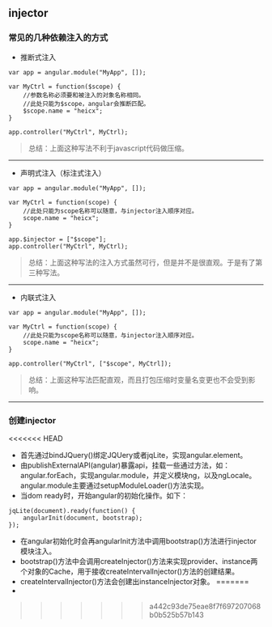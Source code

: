## injector

### **常见的几种依赖注入的方式**

- 推断式注入

```
var app = angular.module("MyApp", []);

var MyCtrl = function($scope) { 
	//参数名称必须要和被注入的对象名称相同。
	//此处只能为$scope，angular会推断匹配。
	$scope.name = "heicx";
}

app.controller("MyCtrl", MyCtrl);
```

> 总结：上面这种写法不利于javascript代码做压缩。

---

- 声明式注入（标注式注入）

```
var app = angular.module("MyApp", []);

var MyCtrl = function(scope) { 
	//此处只能为scope名称可以随意，与injector注入顺序对应。
	scope.name = "heicx";
}

app.$injector = ["$scope"];
app.controller("MyCtrl", MyCtrl);
```

> 总结：上面这种写法的注入方式虽然可行，但是并不是很直观。于是有了第三种写法。

---

- 内联式注入

```
var app = angular.module("MyApp", []);

var MyCtrl = function(scope) { 
	//此处只能为scope名称可以随意，与injector注入顺序对应。
	scope.name = "heicx";
}

app.controller("MyCtrl", ["$scope", MyCtrl]);
```

> 总结：上面这种写法匹配直观，而且打包压缩时变量名变更也不会受到影响。

---

### **创建injector**

<<<<<<< HEAD
- 首先通过bindJQuery()绑定JQUery或者jqLite，实现angular.element。
- 由publishExternalAPI(angular)暴露api，挂载一些通过方法，如：angular.forEach，实现angular.module，并定义模块ng，以及ngLocale。angular.module主要通过setupModuleLoader()方法实现。
- 当dom ready时，开始angular的初始化操作。如下：

```
jqLite(document).ready(function() {
	angularInit(document, bootstrap);	
});
```

- 在angular初始化时会再angularInit方法中调用bootstrap()方法进行injector模块注入。
- bootstrap()方法中会调用createInjector()方法来实现provider、instance两个对象的Cache，用于接收createIntervalInjector()方法的创建结果。
- createIntervalInjector()方法会创建出instanceInjector对象。
=======
- 
>>>>>>> a442c93de75eae8f7f697207068b0b525b57b143
